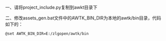 一、请将project_include.py复制到awkt目录下

二、修改assets_gen.bat文件中的AWTK_BIN_DIR为本地的awtk/bin目录，代码如下的：

```
@set AWTK_BIN_DIR=E:/zlgopen/awtk/bin
```

